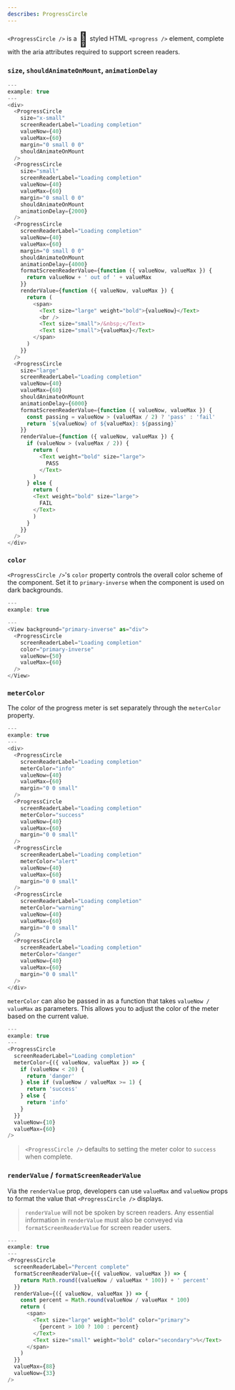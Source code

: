 ```yaml
---
describes: ProgressCircle
---
```


`<ProgressCircle />` is a <span role="img" aria-hidden="true" style="font-size: 2rem; vertical-align: middle;">🍩</span> styled HTML `<progress />` element, complete
with the aria attributes required to support screen readers.

### `size`, `shouldAnimateOnMount`, `animationDelay`

```js
---
example: true
---
<div>
  <ProgressCircle
    size="x-small"
    screenReaderLabel="Loading completion"
    valueNow={40}
    valueMax={60}
    margin="0 small 0 0"
    shouldAnimateOnMount
  />
  <ProgressCircle
    size="small"
    screenReaderLabel="Loading completion"
    valueNow={40}
    valueMax={60}
    margin="0 small 0 0"
    shouldAnimateOnMount
    animationDelay={2000}
  />
  <ProgressCircle
    screenReaderLabel="Loading completion"
    valueNow={40}
    valueMax={60}
    margin="0 small 0 0"
    shouldAnimateOnMount
    animationDelay={4000}
    formatScreenReaderValue={function ({ valueNow, valueMax }) {
      return valueNow + ' out of ' + valueMax
    }}
    renderValue={function ({ valueNow, valueMax }) {
      return (
        <span>
          <Text size="large" weight="bold">{valueNow}</Text>
          <br />
          <Text size="small">/&nbsp;</Text>
          <Text size="small">{valueMax}</Text>
        </span>
      )
    }}
  />
  <ProgressCircle
    size="large"
    screenReaderLabel="Loading completion"
    valueNow={40}
    valueMax={60}
    shouldAnimateOnMount
    animationDelay={6000}
    formatScreenReaderValue={function ({ valueNow, valueMax }) {
      const passing = valueNow > (valueMax / 2) ? 'pass' : 'fail'
      return `${valueNow} of ${valueMax}: ${passing}`
    }}
    renderValue={function ({ valueNow, valueMax }) {
      if (valueNow > (valueMax / 2)) {
        return (
          <Text weight="bold" size="large">
            PASS
          </Text>
        )
      } else {
        return (
        <Text weight="bold" size="large">
          FAIL
        </Text>
        )
      }
    }}
  />
</div>
```

### `color`

`<ProgressCircle />`'s `color` property controls the overall color scheme of the
component. Set it to `primary-inverse` when the component is used on dark backgrounds.

```js
---
example: true

---
<View background="primary-inverse" as="div">
  <ProgressCircle
    screenReaderLabel="Loading completion"
    color="primary-inverse"
    valueNow={50}
    valueMax={60}
  />
</View>
```

### `meterColor`

The color of the progress meter is set separately through the `meterColor` property.

```js
---
example: true
---
<div>
  <ProgressCircle
    screenReaderLabel="Loading completion"
    meterColor="info"
    valueNow={40}
    valueMax={60}
    margin="0 0 small"
  />
  <ProgressCircle
    screenReaderLabel="Loading completion"
    meterColor="success"
    valueNow={40}
    valueMax={60}
    margin="0 0 small"
  />
  <ProgressCircle
    screenReaderLabel="Loading completion"
    meterColor="alert"
    valueNow={40}
    valueMax={60}
    margin="0 0 small"
  />
  <ProgressCircle
    screenReaderLabel="Loading completion"
    meterColor="warning"
    valueNow={40}
    valueMax={60}
    margin="0 0 small"
  />
  <ProgressCircle
    screenReaderLabel="Loading completion"
    meterColor="danger"
    valueNow={40}
    valueMax={60}
    margin="0 0 small"
  />
</div>
```

`meterColor` can also be passed in as a function that takes `valueNow / valueMax`
as parameters. This allows you to adjust the color of the meter based on the
current value.

```js
---
example: true
---
<ProgressCircle
  screenReaderLabel="Loading completion"
  meterColor={({ valueNow, valueMax }) => {
    if (valueNow < 20) {
      return 'danger'
    } else if (valueNow / valueMax >= 1) {
      return 'success'
    } else {
      return 'info'
    }
  }}
  valueNow={10}
  valueMax={60}
/>
```

> `<ProgressCircle />` defaults to setting the meter color to `success` when
> complete.

### `renderValue` / `formatScreenReaderValue`

Via the `renderValue` prop, developers can use `valueMax` and `valueNow` props to format the
value that `<ProgressCircle />` displays.

> `renderValue` will not be spoken by screen readers. Any essential information
> in `renderValue` must also be conveyed via `formatScreenReaderValue` for screen reader users.

```js
---
example: true
---
<ProgressCircle
  screenReaderLabel="Percent complete"
  formatScreenReaderValue={({ valueNow, valueMax }) => {
    return Math.round((valueNow / valueMax * 100)) + ' percent'
  }}
  renderValue={({ valueNow, valueMax }) => {
    const percent = Math.round(valueNow / valueMax * 100)
    return (
      <span>
        <Text size="large" weight="bold" color="primary">
          {percent > 100 ? 100 : percent}
        </Text>
        <Text size="small" weight="bold" color="secondary">%</Text>
      </span>
    )
  }}
  valueMax={88}
  valueNow={33}
/>
```
